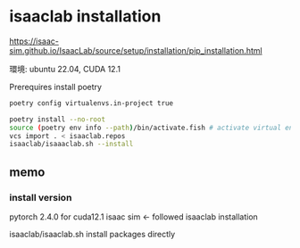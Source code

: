 # isaaclab installation 

https://isaac-sim.github.io/IsaacLab/source/setup/installation/pip_installation.html


環境: ubuntu 22.04, CUDA 12.1

Prerequires
install poetry
```bash
poetry config virtualenvs.in-project true
```


```bash
poetry install --no-root
source (poetry env info --path)/bin/activate.fish # activate virtual environment
vcs import . < isaaclab.repos
isaaclab/isaaaclab.sh --install
```




## memo
### install version
pytorch 2.4.0 for cuda12.1
isaac sim <- followed isaaclab installation

isaaclab/isaaclab.sh install packages directly







